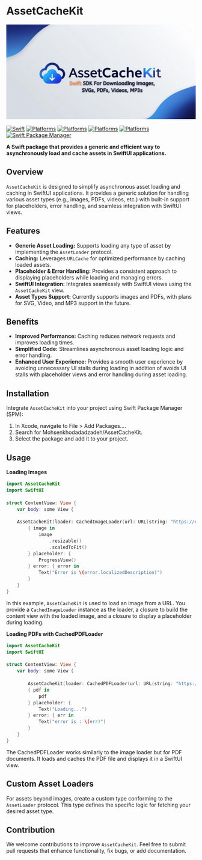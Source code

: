# AssetCacheKit

![Alt text](readmeAssets/AssetCacheKit.png)

[![Swift](https://img.shields.io/badge/Swift-6.0-orange?style=flat-square)](https://img.shields.io/badge/Swift-6.0-orange?style=flat-square)
[![Platforms](https://img.shields.io/badge/Platforms-iOS_15.0-yellow?style=flat-square)](https://img.shields.io/badge/Platforms-iOS_15.0-yellow?style=flat-square)
[![Platforms](https://img.shields.io/badge/Platforms-macOS_12.0-green?style=flat-square)](https://img.shields.io/badge/Platforms-macOS_12.0-green?style=flat-square)
[![Platforms](https://img.shields.io/badge/Platforms-tvOS_15.0-khaki?style=flat-square)](https://img.shields.io/badge/Platforms-tvOS_15.0-khaki?style=flat-square)
[![Platforms](https://img.shields.io/badge/Platforms-watchOS_8.0-red?style=flat-square)](https://img.shields.io/badge/Platforms-watchOS_8.0-red?style=flat-square)
[![Swift Package Manager](https://img.shields.io/badge/Swift_Package_Manager-compatible-orange?style=flat-square)](https://img.shields.io/badge/Swift_Package_Manager-compatible-orange?style=flat-square)

**A Swift package that provides a generic and efficient way to asynchronously load and cache assets in SwiftUI applications.**

## Overview
`AssetCacheKit` is designed to simplify asynchronous asset loading and caching in SwiftUI applications. It provides a generic solution for handling various asset types (e.g., images, PDFs, videos, etc.) with built-in support for placeholders, error handling, and seamless integration with SwiftUI views.

## Features
 - **Generic Asset Loading:** Supports loading any type of asset by implementing the `AssetLoader` protocol.
 - **Caching:** Leverages `URLCache` for optimized performance by caching loaded assets.
 - **Placeholder & Error Handling:** Provides a consistent approach to displaying placeholders while loading and managing errors.
 - **SwiftUI Integration:** Integrates seamlessly with SwiftUI views using the `AssetCacheKit` view.
 - **Asset Types Support:** Currently supports images and PDFs, with plans for SVG, Video, and MP3 support in the future.

## Benefits
 - **Improved Performance:** Caching reduces network requests and improves loading times.
 - **Simplified Code:** Streamlines asynchronous asset loading logic and error handling.
 - **Enhanced User Experience:** Provides a smooth user experience by avoiding unnecessary UI stalls during loading in addition of avoids UI stalls with placeholder views and error handling during asset loading.

## Installation
Integrate `AssetCacheKit` into your project using Swift Package Manager (SPM):
1. In Xcode, navigate to File > Add Packages....
2. Search for Mohsenkhodadadzadeh/AssetCacheKit.
3. Select the package and add it to your project.

## Usage
**Loading Images**
```Swift
import AssetCacheKit
import SwiftUI

struct ContentView: View {
    var body: some View {
    
    AssetCacheKit(loader: CachedImageLoader(url: URL(string: "https://example.come/example.png")))
        { image in
            image
                .resizable()
                .scaledToFit()
        } placeholder: {
            ProgressView()
        } error: { error in
            Text("Error is \(error.localizedDescription)")
        }
    }
}
```

In this example, `AssetCacheKit` is used to load an image from a URL. You provide a `CachedImageLoader` instance as the loader, a closure to build the content view with the loaded image, and a closure to display a placeholder during loading.

**Loading PDFs with CachedPDFLoader**
```Swift
import AssetCacheKit
import SwiftUI

struct ContentView: View {
    var body: some View {
    
        AssetCacheKit(loader: CachedPDFLoader(url: URL(string: "https://www.w3.org/WAI/ER/tests/xhtml/testfiles/resources/pdf/dummy.pdf")))
        { pdf in
            pdf
        } placeholder: {
            Text("Loading...")
        } error: { err in
            Text("error is : \(err)")
        }
    }
}
```

The CachedPDFLoader works similarly to the image loader but for PDF documents. It loads and caches the PDF file and displays it in a SwiftUI view.


## Custom Asset Loaders
For assets beyond images, create a custom type conforming to the `AssetLoader` protocol. This type defines the specific logic for fetching your desired asset type.

## Contribution
We welcome contributions to improve `AssetCacheKit`. Feel free to submit pull requests that enhance functionality, fix bugs, or add documentation.

